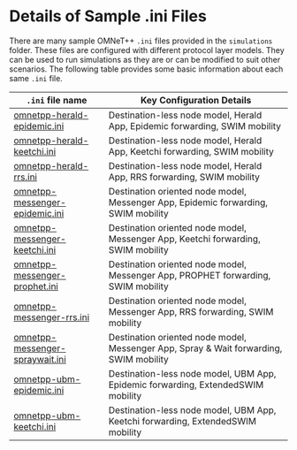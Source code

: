 # Details of Sample .ini Files

There are many sample OMNeT++ `.ini` files provided in the `simulations` folder. These files
are configured with different protocol layer models. They can be used to run simulations as
they are or can be modified to suit other scenarios. The following table provides some
basic information about each same `.ini` file.


|                               `.ini` file name                                   |               Key Configuration Details                                                |
|                                ---------------                                   |               -------------------------                                                |
| [omnetpp-herald-epidemic.ini](./simulations/omnetpp-herald-epidemic.ini)         | Destination-less node model, Herald App, Epidemic forwarding, SWIM mobility            |
| [omnetpp-herald-keetchi.ini](./simulations/omnetpp-herald-keetchi.ini)           | Destination-less node model, Herald App, Keetchi forwarding, SWIM mobility             |
| [omnetpp-herald-rrs.ini](./simulations/omnetpp-herald-rrs.ini)                   | Destination-less node model, Herald App, RRS forwarding, SWIM mobility                 |
| [omnetpp-messenger-epidemic.ini](./simulations/omnetpp-messenger-epidemic.ini)   | Destination oriented node model, Messenger App, Epidemic forwarding, SWIM mobility     |
| [omnetpp-messenger-keetchi.ini](./simulations/omnetpp-messenger-keetchi.ini)     | Destination oriented node model, Messenger App, Keetchi forwarding, SWIM mobility      |
| [omnetpp-messenger-prophet.ini](./simulations/omnetpp-messenger-prophet.ini)     | Destination oriented node model, Messenger App, PROPHET forwarding, SWIM mobility      |
| [omnetpp-messenger-rrs.ini](./simulations/omnetpp-messenger-rrs.ini)             | Destination oriented node model, Messenger App, RRS forwarding, SWIM mobility          |
| [omnetpp-messenger-spraywait.ini](./simulations/omnetpp-messenger-spraywait.ini) | Destination oriented node model, Messenger App, Spray & Wait forwarding, SWIM mobility |
| [omnetpp-ubm-epidemic.ini](./simulations/omnetpp-ubm-epidemic.ini)               | Destination-less node model, UBM App, Epidemic forwarding, ExtendedSWIM mobility       |
| [omnetpp-ubm-keetchi.ini](./simulations/omnetpp-ubm-keetchi.ini)                 | Destination-less node model, UBM App, Keetchi forwarding, ExtendedSWIM mobility        |

